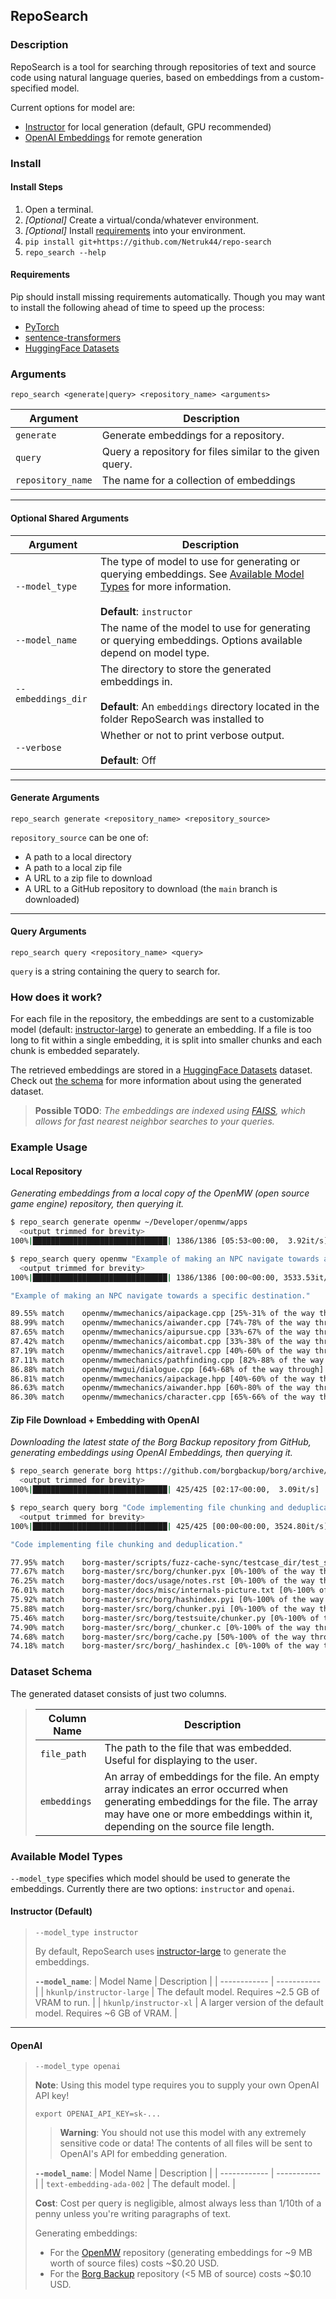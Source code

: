 ## RepoSearch
### Description

RepoSearch is a tool for searching through repositories of text and source code using natural language queries, based on embeddings from a custom-specified model.

Current options for model are:
* [Instructor](https://huggingface.co/hkunlp/instructor-large) for local generation (default, GPU recommended)
* [OpenAI Embeddings](https://platform.openai.com/docs/guides/embeddings) for remote generation

### Install

#### Install Steps
1. Open a terminal.
2. *[Optional]* Create a virtual/conda/whatever environment.
3. *[Optional]* Install [requirements](#requirements) into your environment.
3. `pip install git+https://github.com/Netruk44/repo-search`
4. `repo_search --help`

#### Requirements
Pip should install missing requirements automatically. Though you may want to install the following ahead of time to speed up the process:
* [PyTorch](https://pytorch.org/)
* [sentence-transformers](https://pypi.org/project/sentence-transformers/)
* [HuggingFace Datasets](https://huggingface.co/docs/datasets/installation)

### Arguments

`repo_search <generate|query> <repository_name> <arguments>`

| Argument | Description |
| -------- | ----------- |
| `generate` | Generate embeddings for a repository. |
| `query` | Query a repository for files similar to the given query. |
| `repository_name` | The name for a collection of embeddings |

---

#### Optional Shared Arguments

| Argument | Description |
| -------- | ----------- |
| `--model_type` | The type of model to use for generating or querying embeddings. See [Available Model Types](#available-model-types) for more information.<br /><br />**Default**: `instructor` |
| `--model_name` | The name of the model to use for generating or querying embeddings. Options available depend on model type. |
| `--embeddings_dir` | The directory to store the generated embeddings in. <br /><br />**Default**: An `embeddings` directory located in the folder RepoSearch was installed to |
| `--verbose` | Whether or not to print verbose output.<br /><br />**Default**: Off |

---

#### Generate Arguments
`repo_search generate <repository_name> <repository_source>`

`repository_source` can be one of:
* A path to a local directory
* A path to a local zip file
* A URL to a zip file to download
* A URL to a GitHub repository to download (the `main` branch is downloaded)

---

#### Query Arguments
`repo_search query <repository_name> <query>`

`query` is a string containing the query to search for.

### How does it work?
For each file in the repository, the embeddings are sent to a customizable model (default: [instructor-large](https://huggingface.co/hkunlp/instructor-large)) to generate an embedding. If a file is too long to fit within a single embedding, it is split into smaller chunks and each chunk is embedded separately.

The retrieved embeddings are stored in a [HuggingFace Datasets](https://huggingface.co/docs/datasets/index) dataset. Check out [the schema](#dataset-schema) for more information about using the generated dataset.

> **Possible TODO**: *The embeddings are indexed using [FAISS](https://faiss.ai/), which allows for fast nearest neighbor searches to your queries.*

### Example Usage

#### Local Repository
*Generating embeddings from a local copy of the OpenMW (open source game engine) repository, then querying it.*

```bash
$ repo_search generate openmw ~/Developer/openmw/apps
  <output trimmed for brevity>
100%|██████████████████████████████| 1386/1386 [05:53<00:00,  3.92it/s]

$ repo_search query openmw "Example of making an NPC navigate towards a specific destination."
  <output trimmed for brevity>
100%|██████████████████████████████| 1386/1386 [00:00<00:00, 3533.53it/s]

"Example of making an NPC navigate towards a specific destination."

89.55% match    openmw/mwmechanics/aipackage.cpp [25%-31% of the way through]
88.99% match    openmw/mwmechanics/aiwander.cpp [74%-78% of the way through]
87.65% match    openmw/mwmechanics/aipursue.cpp [33%-67% of the way through]
87.42% match    openmw/mwmechanics/aicombat.cpp [33%-38% of the way through]
87.19% match    openmw/mwmechanics/aitravel.cpp [40%-60% of the way through]
87.11% match    openmw/mwmechanics/pathfinding.cpp [82%-88% of the way through]
86.88% match    openmw/mwgui/dialogue.cpp [64%-68% of the way through]
86.81% match    openmw/mwmechanics/aipackage.hpp [40%-60% of the way through]
86.63% match    openmw/mwmechanics/aiwander.hpp [60%-80% of the way through]
86.30% match    openmw/mwmechanics/character.cpp [65%-66% of the way through]
```

#### Zip File Download + Embedding with OpenAI

*Downloading the latest state of the Borg Backup repository from GitHub, generating embeddings using OpenAI Embeddings, then querying it.*

```bash
$ repo_search generate borg https://github.com/borgbackup/borg/archive/refs/heads/master.zip --model_type openai
  <output trimmed for brevity>
100%|██████████████████████████████| 425/425 [02:17<00:00,  3.09it/s]

$ repo_search query borg "Code implementing file chunking and deduplication." --model_type openai
  <output trimmed for brevity>
100%|██████████████████████████████| 425/425 [00:00<00:00, 3524.80it/s]

"Code implementing file chunking and deduplication."

77.95% match    borg-master/scripts/fuzz-cache-sync/testcase_dir/test_simple [0%-100% of the way through]
77.67% match    borg-master/src/borg/chunker.pyx [0%-100% of the way through]
76.25% match    borg-master/docs/usage/notes.rst [0%-100% of the way through]
76.01% match    borg-master/docs/misc/internals-picture.txt [0%-100% of the way through]
75.92% match    borg-master/src/borg/hashindex.pyi [0%-100% of the way through]
75.88% match    borg-master/src/borg/chunker.pyi [0%-100% of the way through]
75.46% match    borg-master/src/borg/testsuite/chunker.py [0%-100% of the way through]
74.90% match    borg-master/src/borg/_chunker.c [0%-100% of the way through]
74.68% match    borg-master/src/borg/cache.py [50%-100% of the way through]
74.18% match    borg-master/src/borg/_hashindex.c [0%-100% of the way through]
```

### Dataset Schema
The generated dataset consists of just two columns.

> | Column Name | Description |
> | ----------- | ----------- |
> | `file_path` | The path to the file that was embedded. Useful for displaying to the user. |
> | `embeddings` | An array of embeddings for the file. An empty array indicates an error occurred when generating embeddings for the file. The array may have one or more embeddings within it, depending on the source file length. |

### Available Model Types

`--model_type` specifies which model should be used to generate the embeddings. Currently there are two options: `instructor` and `openai`.

#### Instructor (Default)

> `--model_type instructor`
> 
> By default, RepoSearch uses [instructor-large](https://huggingface.co/hkunlp/instructor-large) to generate the embeddings. 
> 
> **`--model_name`**:
> | Model Name | Description |
> | ------------ | ----------- |
> | `hkunlp/instructor-large` | The default model. Requires ~2.5 GB of VRAM to run. |
> | `hkunlp/instructor-xl` | A larger version of the default model. Requires ~6 GB of VRAM. |

---

#### OpenAI

> `--model_type openai`
> 
> **Note**: Using this model type requires you to supply your own OpenAI API key!
> 
> `export OPENAI_API_KEY=sk-...`
> 
>>  **Warning**: You should not use this model with any extremely sensitive code or data! The contents of all files will be sent to OpenAI's API for embedding generation.
>
> **`--model_name`**: 
> | Model Name | Description |
> | ------------ | ----------- |
> | `text-embedding-ada-002` | The default model. |
> 
> **Cost**:
> Cost per query is negligible, almost always less than 1/10th of a penny unless you're writing paragraphs of text.
> 
> Generating embeddings:
> * For the [OpenMW](https://gitlab.com/OpenMW/openmw) repository (generating embeddings for ~9 MB worth of source files) costs ~$0.20 USD.
> * For the [Borg Backup](https://github.com/borgbackup/borg) repository (<5 MB of source) costs ~$0.10 USD.